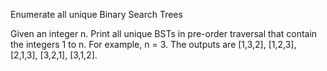 Enumerate all unique Binary Search Trees

Given an integer n. Print all unique BSTs in pre-order traversal that contain the integers 1 to n.
For example, n = 3. The outputs are [1,3,2], [1,2,3], [2,1,3], [3,2,1], [3,1,2].
